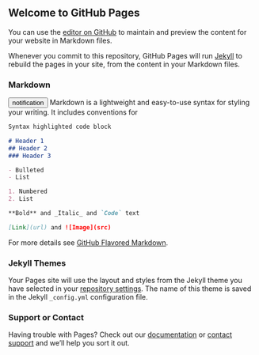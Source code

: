 ## Welcome to GitHub Pages

<script>
var createdby = "cchhhh";
var timestamp = "1:10pm";
function notifyMe() {
  // Let's check if the browser supports notifications
  if (!("Notification" in window)) {
    alert("This browser does not support desktop notification");
  }

  // Let's check whether notification permissions have already been granted
  else if (Notification.permission === "granted") {
    // If it's okay let's create a notification
  var notification = new Notification("Quiz Created by "+createdby, {
  body: timestamp,
  
  icon: "https://1.bp.blogspot.com/-1eeixmDHd5E/YAvNKULsJ7I/AAAAAAAAA2Y/W1xGNvkAmPs5_6Oate6luj8VzLRgadxdQCLcBGAsYHQ/s320/android-chrome-512x512.png" 
  });
  notification.onclick = function(event) {
  event.preventDefault(); // prevent the browser from focusing the Notification's tab
  window.open('https://the---anirban.blogspot.com/p/indexhtml.html');
}
  }

  // Otherwise, we need to ask the user for permission
  else if (Notification.permission !== "denied") {
    Notification.requestPermission().then(function (permission) {
      // If the user accepts, let's create a notification
      if (permission === "granted") {
        var notification = new Notification("Hi there!");
      }
    });
  }

  // At last, if the user has denied notifications, and you 
  // want to be respectful there is no need to bother them any more.
}
</script>
You can use the [editor on GitHub](https://github.com/fun-op/webnotification/edit/gh-pages/index.md) to maintain and preview the content for your website in Markdown files.

Whenever you commit to this repository, GitHub Pages will run [Jekyll](https://jekyllrb.com/) to rebuild the pages in your site, from the content in your Markdown files.

### Markdown
<button onclick="notifyMe()">notification</button>
Markdown is a lightweight and easy-to-use syntax for styling your writing. It includes conventions for

```markdown
Syntax highlighted code block

# Header 1
## Header 2
### Header 3

- Bulleted
- List

1. Numbered
2. List

**Bold** and _Italic_ and `Code` text

[Link](url) and ![Image](src)
```

For more details see [GitHub Flavored Markdown](https://guides.github.com/features/mastering-markdown/).

### Jekyll Themes

Your Pages site will use the layout and styles from the Jekyll theme you have selected in your [repository settings](https://github.com/fun-op/webnotification/settings). The name of this theme is saved in the Jekyll `_config.yml` configuration file.

### Support or Contact

Having trouble with Pages? Check out our [documentation](https://docs.github.com/categories/github-pages-basics/) or [contact support](https://support.github.com/contact) and we’ll help you sort it out.
